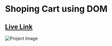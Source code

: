 # Shoping Cart using DOM
## [Live Link](https://codesperk.github.io/shopping-cart-app-dom/)

![Project Image](https://i.ibb.co/SRv32ys/Project-View.jpg)

